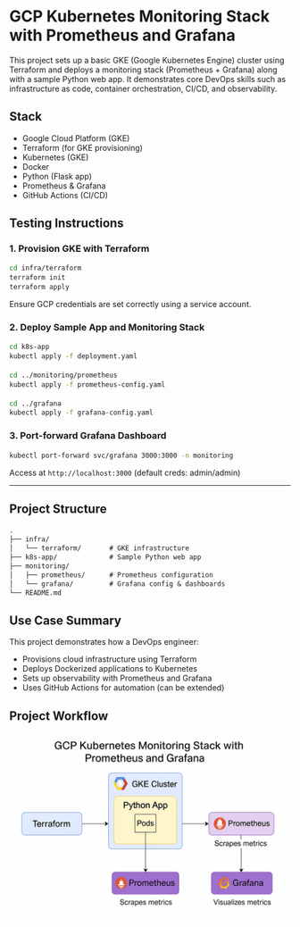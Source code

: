 # GCP Kubernetes Monitoring Stack with Prometheus and Grafana

This project sets up a basic GKE (Google Kubernetes Engine) cluster using Terraform and deploys a monitoring stack (Prometheus + Grafana) along with a sample Python web app. It demonstrates core DevOps skills such as infrastructure as code, container orchestration, CI/CD, and observability.

## Stack
- Google Cloud Platform (GKE)
- Terraform (for GKE provisioning)
- Kubernetes (GKE)
- Docker
- Python (Flask app)
- Prometheus & Grafana
- GitHub Actions (CI/CD)

## Testing Instructions

### 1. Provision GKE with Terraform

```bash
cd infra/terraform
terraform init
terraform apply
```

Ensure GCP credentials are set correctly using a service account.

### 2. Deploy Sample App and Monitoring Stack

```bash
cd k8s-app
kubectl apply -f deployment.yaml

cd ../monitoring/prometheus
kubectl apply -f prometheus-config.yaml

cd ../grafana
kubectl apply -f grafana-config.yaml
```

### 3. Port-forward Grafana Dashboard

```bash
kubectl port-forward svc/grafana 3000:3000 -n monitoring
```

Access at `http://localhost:3000` (default creds: admin/admin)

---

## Project Structure

```
.
├── infra/
│   └── terraform/       # GKE infrastructure
├── k8s-app/             # Sample Python web app
├── monitoring/
│   ├── prometheus/      # Prometheus configuration
│   └── grafana/         # Grafana config & dashboards
└── README.md
```

## Use Case Summary
This project demonstrates how a DevOps engineer:
- Provisions cloud infrastructure using Terraform
- Deploys Dockerized applications to Kubernetes
- Sets up observability with Prometheus and Grafana
- Uses GitHub Actions for automation (can be extended)

## Project Workflow

![Project-Workflow](./Project-Workflow.png)